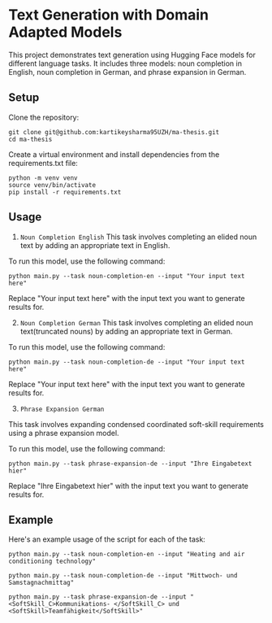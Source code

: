 # Text Generation with Domain Adapted Models

This project demonstrates text generation using Hugging Face models for different language tasks. It includes three models: noun completion in English, noun completion in German, and phrase expansion in German.

## Setup

Clone the repository:
   ```
   git clone git@github.com:kartikeysharma95UZH/ma-thesis.git
   cd ma-thesis
   ```

Create a virtual environment and install dependencies from the requirements.txt file:
```
python -m venv venv
source venv/bin/activate
pip install -r requirements.txt
```
## Usage

1. `Noun Completion English`
This task involves completing an elided noun text by adding an appropriate text in English.

To run this model, use the following command:

```
python main.py --task noun-completion-en --input "Your input text here"
```

Replace "Your input text here" with the input text you want to generate results for.

2. `Noun Completion German`
This task involves completing an elided noun text(truncated nouns) by adding an appropriate text in German.

To run this model, use the following command:

```
python main.py --task noun-completion-de --input "Your input text here"
```

Replace "Your input text here" with the input text you want to generate results for.

3. `Phrase Expansion German`

This task involves expanding condensed coordinated soft-skill requirements using a phrase expansion model.

To run this model, use the following command:

```
python main.py --task phrase-expansion-de --input "Ihre Eingabetext hier"
```

Replace "Ihre Eingabetext hier" with the input text you want to generate results for.

## Example

Here's an example usage of the script for each of the task:


```
python main.py --task noun-completion-en --input "Heating and air conditioning technology"
```

```
python main.py --task noun-completion-de --input "Mittwoch- und Samstagnachmittag"
```

```
python main.py --task phrase-expansion-de --input "<SoftSkill_C>Kommunikations- </SoftSkill_C> und <SoftSkill>Teamfähigkeit</SoftSkill>"
```
